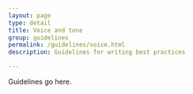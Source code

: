 ```yaml
---
layout: page
type: detail
title: Voice and tone
group: guidelines
permalink: /guidelines/voice.html
description: Guidelines for writing best practices

---
```


Guidelines go here.
